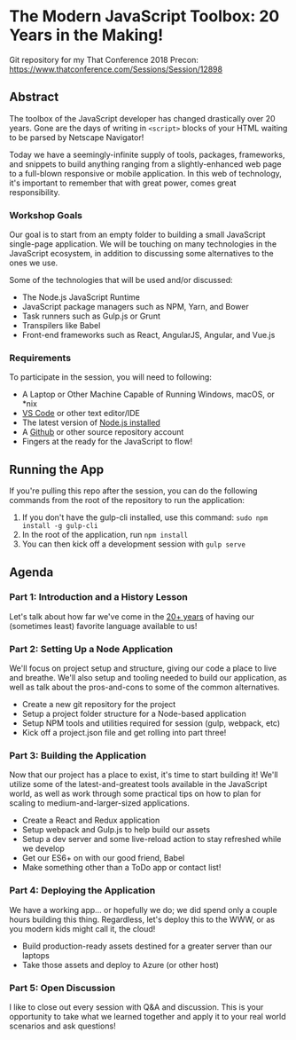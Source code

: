 # The Modern JavaScript Toolbox: 20 Years in the Making!
Git repository for my That Conference 2018 Precon: https://www.thatconference.com/Sessions/Session/12898

## Abstract

The toolbox of the JavaScript developer has changed drastically over 20 years. Gone are the days of writing in `<script>` blocks of your HTML waiting to be parsed by Netscape Navigator!

Today we have a seemingly-infinite supply of tools, packages, frameworks, and snippets to build anything ranging from a slightly-enhanced web page to a full-blown responsive or mobile application. In this web of technology, it's important to remember that with great power, comes great responsibility.

### Workshop Goals

Our goal is to start from an empty folder to building a small JavaScript single-page application. We will be touching on many technologies in the JavaScript ecosystem, in addition to discussing some alternatives to the ones we use.

Some of the technologies that will be used and/or discussed:

* The Node.js JavaScript Runtime
* JavaScript package managers such as NPM, Yarn, and Bower
* Task runners such as Gulp.js or Grunt
* Transpilers like Babel
* Front-end frameworks such as React, AngularJS, Angular, and Vue.js

### Requirements

To participate in the session, you will need to following:

* A Laptop or Other Machine Capable of Running Windows, macOS, or *nix
* [VS Code](https://code.visualstudio.com/) or other text editor/IDE
* The latest version of [Node.js installed](https://nodejs.org/en/) 
* A [Github](https://www.github.com/) or other source repository account
* Fingers at the ready for the JavaScript to flow!

## Running the App

If you're pulling this repo after the session, you can do the following commands from the root of the repository to run the application:

1. If you don't have the gulp-cli installed, use this command: `sudo npm install -g gulp-cli`
2. In the root of the application, run `npm install`
3. You can then kick off a development session with `gulp serve`

## Agenda

### Part 1: Introduction and a History Lesson

Let's talk about how far we've come in the [20+ years](https://web.archive.org/web/20070916144913/http://wp.netscape.com/newsref/pr/newsrelease67.html) of having our (sometimes least) favorite language available to us!

### Part 2: Setting Up a Node Application

We'll focus on project setup and structure, giving our code a place to live and breathe. We'll also setup and tooling needed to build our application, as well as talk about the pros-and-cons to some of the common alternatives.

* Create a new git repository for the project
* Setup a project folder structure for a Node-based application
* Setup NPM tools and utilities required for session (gulp, webpack, etc)
* Kick off a project.json file and get rolling into part three!

### Part 3: Building the Application

Now that our project has a place to exist, it's time to start building it! We'll utilize some of the latest-and-greatest tools available in the JavaScript world, as well as work through some practical tips on how to plan for scaling to medium-and-larger-sized applications.

* Create a React and Redux application
* Setup webpack and Gulp.js to help build our assets
* Setup a dev server and some live-reload action to stay refreshed while we develop
* Get our ES6+ on with our good friend, Babel
* Make something other than a ToDo app or contact list!

### Part 4: Deploying the Application

We have a working app… or hopefully we do; we did spend only a couple hours building this thing. Regardless, let's deploy this to the WWW, or as you modern kids might call it, the cloud!

* Build production-ready assets destined for a greater server than our laptops
* Take those assets and deploy to Azure (or other host)

### Part 5: Open Discussion

I like to close out every session with Q&A and discussion. This is your opportunity to take what we learned together and apply it to your real world scenarios and ask questions!